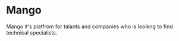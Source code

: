 # Mango
Mango it's platfrom for talants and companies who is looikng to find technical specialists. 
